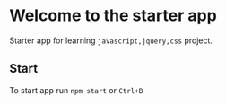# Welcome to the starter app

Starter app for learning `javascript,jquery,css` project.

## Start

To start app run `npm start` or `Ctrl+B`
